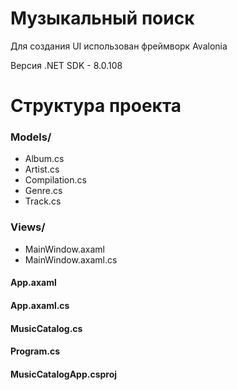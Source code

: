 # Музыкальный поиск

Для создания UI использован фреймворк Avalonia

Версия .NET SDK - 8.0.108

# Структура проекта

### Models/
* Album.cs
* Artist.cs
* Compilation.cs
* Genre.cs
* Track.cs

### Views/
* MainWindow.axaml
* MainWindow.axaml.cs 

#### App.axaml
#### App.axaml.cs
#### MusicCatalog.cs
#### Program.cs
#### MusicCatalogApp.csproj

